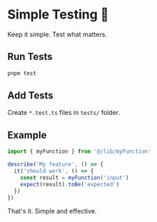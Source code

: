 # Simple Testing 🧪

Keep it simple. Test what matters.

## Run Tests
```bash
pnpm test
```

## Add Tests
Create `*.test.ts` files in `tests/` folder.

## Example
```typescript
import { myFunction } from '@/lib/myFunction'

describe('My feature', () => {
  it('should work', () => {
    const result = myFunction('input')
    expect(result).toBe('expected')
  })
})
```

That's it. Simple and effective.